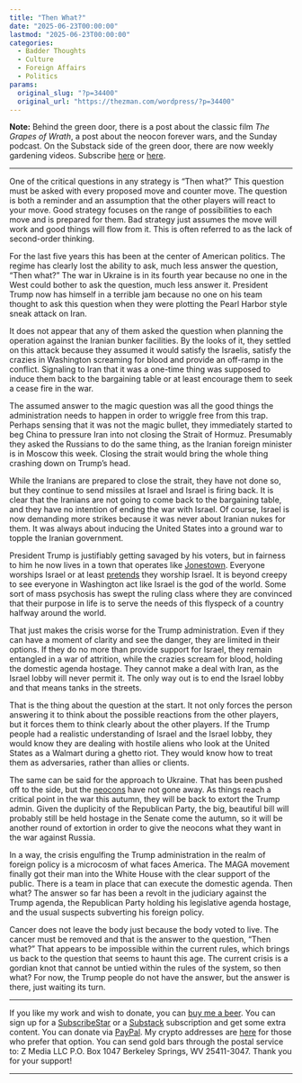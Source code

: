 ```yaml
---
title: "Then What?"
date: "2025-06-23T00:00:00"
lastmod: "2025-06-23T00:00:00"
categories:
  - Badder Thoughts
  - Culture
  - Foreign Affairs
  - Politics
params:
  original_slug: "?p=34400"
  original_url: "https://thezman.com/wordpress/?p=34400"
---
```


**Note:** Behind the green door, there is a post about the classic film
*The Grapes of Wrath*, a post about the neocon forever wars, and the
Sunday podcast. On the Substack side of the green door, there are now
weekly gardening videos. Subscribe
<a href="https://www.subscribestar.com/the-z-blog" rel="noopener"
target="_blank">here</a> or
<a href="https://thedissident.substack.com/" rel="noopener"
target="_blank">here</a>.

------------------------------------------------------------------------

One of the critical questions in any strategy is “Then what?” This
question must be asked with every proposed move and counter move. The
question is both a reminder and an assumption that the other players
will react to your move. Good strategy focuses on the range of
possibilities to each move and is prepared for them. Bad strategy just
assumes the move will work and good things will flow from it. This is
often referred to as the lack of second-order thinking.

For the last five years this has been at the center of American
politics. The regime has clearly lost the ability to ask, much less
answer the question, “Then what?” The war in Ukraine is in its fourth
year because no one in the West could bother to ask the question, much
less answer it. President Trump now has himself in a terrible jam
because no one on his team thought to ask this question when they were
plotting the Pearl Harbor style sneak attack on Iran.

It does not appear that any of them asked the question when planning the
operation against the Iranian bunker facilities. By the looks of it,
they settled on this attack because they assumed it would satisfy the
Israelis, satisfy the crazies in Washington screaming for blood and
provide an off-ramp in the conflict. Signaling to Iran that it was a
one-time thing was supposed to induce them back to the bargaining table
or at least encourage them to seek a cease fire in the war.

The assumed answer to the magic question was all the good things the
administration needs to happen in order to wriggle free from this trap.
Perhaps sensing that it was not the magic bullet, they immediately
started to beg China to pressure Iran into not closing the Strait of
Hormuz. Presumably they asked the Russians to do the same thing, as the
Iranian foreign minister is in Moscow this week. Closing the strait
would bring the whole thing crashing down on Trump’s head.

While the Iranians are prepared to close the strait, they have not done
so, but they continue to send missiles at Israel and Israel is firing
back. It is clear that the Iranians are not going to come back to the
bargaining table, and they have no intention of ending the war with
Israel. Of course, Israel is now demanding more strikes because it was
never about Iranian nukes for them. It was always about inducing the
United States into a ground war to topple the Iranian government.

President Trump is justifiably getting savaged by his voters, but in
fairness to him he now lives in a town that operates like
<a href="https://www.youtube.com/watch?v=vOTgPEGYS2o" rel="noopener"
target="_blank">Jonestown</a>. Everyone worships Israel or at least
<a href="https://x.com/kenklippenstein/status/1936914515955728442"
rel="noopener" target="_blank">pretends</a> they worship Israel. It is
beyond creepy to see everyone in Washington act like Israel is the god
of the world. Some sort of mass psychosis has swept the ruling class
where they are convinced that their purpose in life is to serve the
needs of this flyspeck of a country halfway around the world.

That just makes the crisis worse for the Trump administration. Even if
they can have a moment of clarity and see the danger, they are limited
in their options. If they do no more than provide support for Israel,
they remain entangled in a war of attrition, while the crazies scream
for blood, holding the domestic agenda hostage. They cannot make a deal
with Iran, as the Israel lobby will never permit it. The only way out is
to end the Israel lobby and that means tanks in the streets.

That is the thing about the question at the start. It not only forces
the person answering it to think about the possible reactions from the
other players, but it forces them to think clearly about the other
players. If the Trump people had a realistic understanding of Israel and
the Israel lobby, they would know they are dealing with hostile aliens
who look at the United States as a Walmart during a ghetto riot. They
would know how to treat them as adversaries, rather than allies or
clients.

The same can be said for the approach to Ukraine. That has been pushed
off to the side, but the
<a href="https://archive.is/tllmW" rel="noopener"
target="_blank">neocons</a> have not gone away. As things reach a
critical point in the war this autumn, they will be back to extort the
Trump admin. Given the duplicity of the Republican Party, the big,
beautiful bill will probably still be held hostage in the Senate come
the autumn, so it will be another round of extortion in order to give
the neocons what they want in the war against Russia.

In a way, the crisis engulfing the Trump administration in the realm of
foreign policy is a microcosm of what faces America. The MAGA movement
finally got their man into the White House with the clear support of the
public. There is a team in place that can execute the domestic agenda.
Then what? The answer so far has been a revolt in the judiciary against
the Trump agenda, the Republican Party holding his legislative agenda
hostage, and the usual suspects subverting his foreign policy.

Cancer does not leave the body just because the body voted to live. The
cancer must be removed and that is the answer to the question, “Then
what?” That appears to be impossible within the current rules, which
brings us back to the question that seems to haunt this age. The current
crisis is a gordian knot that cannot be untied within the rules of the
system, so then what? For now, the Trump people do not have the answer,
but the answer is there, just waiting its turn.

------------------------------------------------------------------------

If you like my work and wish to donate, you can
<a href="https://www.buymeacoffee.com/mujolulu" rel="noopener"
target="_blank">buy me a beer</a>. You can sign up for a
<a href="https://www.subscribestar.com/the-z-blog" rel="noopener"
target="_blank">SubscribeStar</a> or a
<a href="https://thedissident.substack.com/" rel="noopener"
target="_blank">Substack</a> subscription and get some extra content.
You can donate via <a
href="https://www.paypal.com/donate/?cmd=_s-xclick&amp;hosted_button_id=UDAS2Q8JYA6CN&amp;source=url"
rel="noopener" target="_blank">PayPal</a>. My crypto addresses are
<a href="https://thezman.com/wordpress/?page_id=22713" rel="noopener"
target="_blank">here</a> for those who prefer that option. You can send
gold bars through the postal service to: Z Media LLC P.O. Box 1047
Berkeley Springs, WV 25411-3047. Thank you for your support!

------------------------------------------------------------------------
